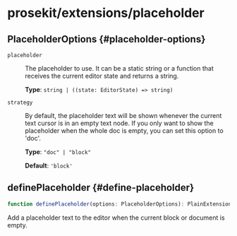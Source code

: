 # prosekit/extensions/placeholder

## PlaceholderOptions {#placeholder-options}

<dl>

<dt>

`placeholder`

</dt>

<dd>

The placeholder to use. It can be a static string or a function that
receives the current editor state and returns a string.

**Type**: `string | ((state: EditorState) => string)`

</dd>

<dt>

`strategy`

</dt>

<dd>

By default, the placeholder text will be shown whenever the current text
cursor is in an empty text node. If you only want to show the placeholder
when the whole doc is empty, you can set this option to 'doc'.

**Type**: `"doc" | "block"`

**Default**: `'block'`

</dd>

</dl>

## definePlaceholder {#define-placeholder}

```ts
function definePlaceholder(options: PlaceholderOptions): PlainExtension
```

Add a placeholder text to the editor when the current block or document is
empty.
